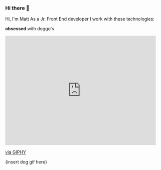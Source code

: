 ### Hi there 👋

<!--
**Matt-478/Matt-478** is a ✨ _special_ ✨ repository because its `README.md` (this file) appears on your GitHub profile.

Here are some ideas to get you started:

- 🔭 I’m currently working on ...
- 🌱 I’m currently learning ...
- 👯 I’m looking to collaborate on ...
- 🤔 I’m looking for help with ...
- 💬 Ask me about ...
- 📫 How to reach me: ...
- 😄 Pronouns: ...
- ⚡ Fun fact: ...
-->

Hi, I'm Matt
As a Jr. Front End developer I work with these technologies:


**obsessed** with doggo's
<iframe src="https://giphy.com/embed/mCRJDo24UvJMA" width="480" height="348" frameBorder="0" class="giphy-embed" allowFullScreen></iframe><p><a href="https://giphy.com/gifs/dog-shiba-inu-typing-mCRJDo24UvJMA">via GIPHY</a></p>
{insert dog gif here}
